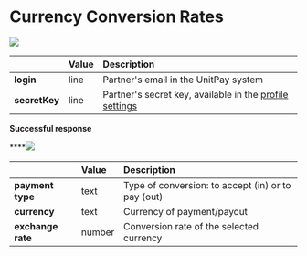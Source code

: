 # Currency Conversion Rates

![](https://gblobscdn.gitbook.com/assets%2F-M9Y_k8Gr-WxeECFRelw%2F-MA1SqVN7Rx9SWpoKpEo%2F-MA1U4RGvKV0du4fyac6%2Fimage.png?alt=media&token=90177d37-e41d-4ab6-8280-97f43c33f15b)

| ​ | **Value** | **Description** |
| :--- | :--- | :--- |
| **login** | line | Partner's email in the UnitPay system |
| **secretKey** | line | Partner's secret key, available in the [profile settings](https://unitpay.money/partner/profile/edit)​ |

**Successful response**

\*\*\*\*![](https://gblobscdn.gitbook.com/assets%2F-M9Y_k8Gr-WxeECFRelw%2F-MA1SqVN7Rx9SWpoKpEo%2F-MA1U9kTHBtZP-nDlT3E%2Fimage.png?alt=media&token=18b2a22f-b86a-47f5-a072-f23a5f4d6a7f)

| ​ | **Value** | **Description** |
| :--- | :--- | :--- |
| **payment type** | text | Type of conversion: to accept \(in\) or to pay \(out\) |
| **currency** | text | Currency of payment/payout |
| **exchange rate** | number | Conversion rate of the selected currency |

